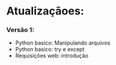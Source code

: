 # Atualizaçãoes:

### Versão 1:

- Python basico: Manipulando arquivos
- Python basico: try e except
- Requisições web: introdução